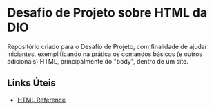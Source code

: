 # Desafio de Projeto sobre HTML da DIO
Repositório criado para o Desafio de Projeto, com finalidade de ajudar iniciantes, exemplificando na prática os comandos básicos (e outros adicionais) HTML, principalmente do "body", dentro de um site.

## Links Úteis
- [HTML Reference](https://www.w3schools.com/tags/default.asp)
